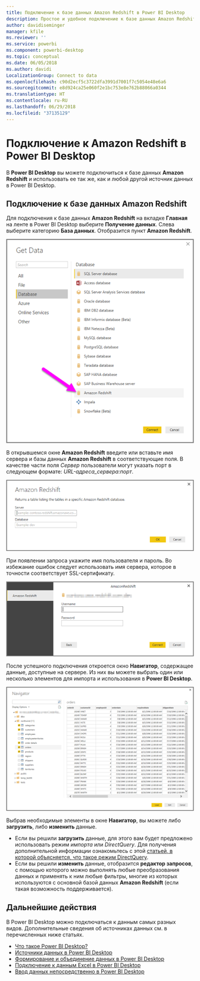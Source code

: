 ```yaml
---
title: Подключение к базе данных Amazon Redshift в Power BI Desktop
description: Простое и удобное подключение к базе данных Amazon Redshift в Power BI Desktop и ее использование
author: davidiseminger
manager: kfile
ms.reviewer: ''
ms.service: powerbi
ms.component: powerbi-desktop
ms.topic: conceptual
ms.date: 06/05/2018
ms.author: davidi
LocalizationGroup: Connect to data
ms.openlocfilehash: c90d2ecf5c3722dfa3991d7001f7c5054e48e6a6
ms.sourcegitcommit: e8d924ca25e060f2e1bc753e8e762b88066a0344
ms.translationtype: HT
ms.contentlocale: ru-RU
ms.lasthandoff: 06/29/2018
ms.locfileid: "37135129"
---
```

# <a name="connect-to-amazon-redshift-in-power-bi-desktop"></a>Подключение к Amazon Redshift в Power BI Desktop
В **Power BI Desktop** вы можете подключиться к базе данных **Amazon Redshift** и использовать ее так же, как и любой другой источник данных в Power BI Desktop.

## <a name="connect-to-an-amazon-redshift-database"></a>Подключение к базе данных Amazon Redshift
Для подключения к базе данных **Amazon Redshift** на вкладке **Главная** на ленте в Power BI Desktop выберите **Получение данных**. Слева выберите категорию **База данных**. Отобразится пункт **Amazon Redshift**.

![](media/desktop-connect-redshift/connect_redshift_3.png)

В открывшемся окне **Amazon Redshift** введите или вставьте имя сервера и базы данных **Amazon Redshift** в соответствующие поля. В качестве части поля *Сервер* пользователи могут указать порт в следующем формате: *URL-адреса_сервера:порт*.

![](media/desktop-connect-redshift/connect_redshift_4.png)

При появлении запроса укажите имя пользователя и пароль. Во избежание ошибок следует использовать имя сервера, которое в точности соответствует SSL-сертификату. 

![](media/desktop-connect-redshift/connect_redshift_5.png)

После успешного подключения откроется окно **Навигатор**, содержащее данные, доступные на сервере. Из них вы можете выбрать один или несколько элементов для импорта и использования в **Power BI Desktop**.

![](media/desktop-connect-redshift/connect_redshift_6.png)

Выбрав необходимые элементы в окне **Навигатор**, вы можете либо **загрузить**, либо **изменить** данные.

* Если вы решили **загрузить** данные, для этого вам будет предложено использовать режим *импорта* или *DirectQuery*. Для получения дополнительной информации ознакомьтесь с этой [статьей, в которой объясняется, что такое режим DirectQuery](desktop-use-directquery.md).
* Если вы решили **изменить** данные, отобразится **редактор запросов**, с помощью которого можно выполнять любые преобразования данных и применять к ним любые фильтры, многие из которых используются с основной базой данных **Amazon Redshift** (если такая возможность поддерживается).

## <a name="next-steps"></a>Дальнейшие действия
В Power BI Desktop можно подключаться к данным самых разных видов. Дополнительные сведения об источниках данных см. в перечисленных ниже статьях.

* [Что такое Power BI Desktop?](desktop-what-is-desktop.md)
* [Источники данных в Power BI Desktop](desktop-data-sources.md)
* [Формирование и объединение данных в Power BI Desktop](desktop-shape-and-combine-data.md)
* [Подключение к данным Excel в Power BI Desktop](desktop-connect-excel.md)   
* [Ввод данных непосредственно в Power BI Desktop](desktop-enter-data-directly-into-desktop.md)   

